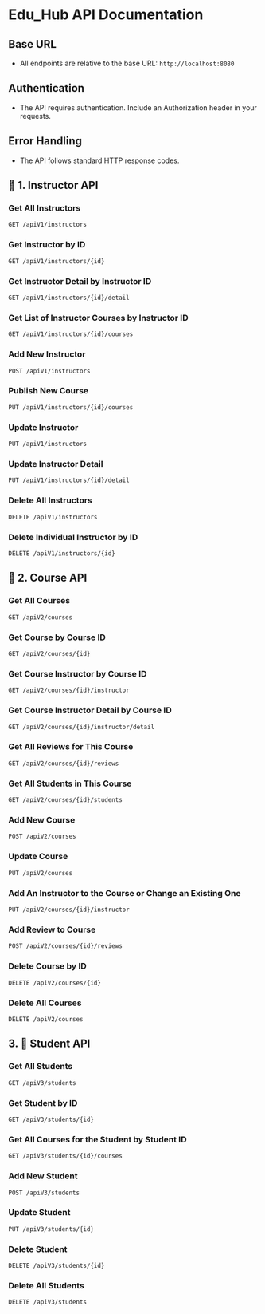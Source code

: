 # Edu_Hub API Documentation

## Base URL
- All endpoints are relative to the base URL: `http://localhost:8080`

## Authentication
- The API requires authentication. Include an Authorization header in your requests.

## Error Handling
- The API follows standard HTTP response codes.

## 🔴 1. Instructor API

### Get All Instructors
`GET /apiV1/instructors`

### Get Instructor by ID
`GET /apiV1/instructors/{id}`

### Get Instructor Detail by Instructor ID
`GET /apiV1/instructors/{id}/detail`

### Get List of Instructor Courses by Instructor ID
`GET /apiV1/instructors/{id}/courses`

### Add New Instructor
`POST /apiV1/instructors`

### Publish New Course
`PUT /apiV1/instructors/{id}/courses`

### Update Instructor
`PUT /apiV1/instructors`

### Update Instructor Detail
`PUT /apiV1/instructors/{id}/detail`

### Delete All Instructors
`DELETE /apiV1/instructors`

### Delete Individual Instructor by ID
`DELETE /apiV1/instructors/{id}`



## 🔴 2. Course API

### Get All Courses
`GET /apiV2/courses`

### Get Course by Course ID
`GET /apiV2/courses/{id}`

### Get Course Instructor by Course ID
`GET /apiV2/courses/{id}/instructor`

### Get Course Instructor Detail by Course ID
`GET /apiV2/courses/{id}/instructor/detail`

### Get All Reviews for This Course
`GET /apiV2/courses/{id}/reviews`

### Get All Students in This Course
`GET /apiV2/courses/{id}/students`

### Add New Course
`POST /apiV2/courses`

### Update Course
`PUT /apiV2/courses`

### Add An Instructor to the Course or Change an Existing One
`PUT /apiV2/courses/{id}/instructor`

### Add Review to Course
`POST /apiV2/courses/{id}/reviews`

### Delete Course by ID
`DELETE /apiV2/courses/{id}`

### Delete All Courses
`DELETE /apiV2/courses`


## 3. 🔴 Student API 

### Get All Students
`GET /apiV3/students`

### Get Student by ID
`GET /apiV3/students/{id}`

### Get All Courses for the Student by Student ID
`GET /apiV3/students/{id}/courses`

### Add New Student
`POST /apiV3/students`

### Update Student
`PUT /apiV3/students/{id}`

### Delete Student
`DELETE /apiV3/students/{id}`

### Delete All Students
`DELETE /apiV3/students` 


